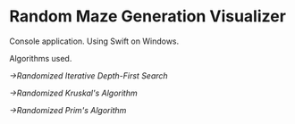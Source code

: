 # Random Maze Generation Visualizer

Console application. Using Swift on Windows.

Algorithms used.

*->Randomized Iterative Depth-First Search*

*->Randomized Kruskal's Algorithm*

*->Randomized Prim's Algorithm*
